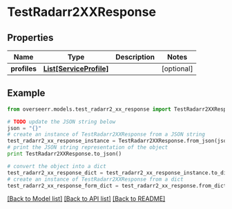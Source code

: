 # TestRadarr2XXResponse


## Properties

Name | Type | Description | Notes
------------ | ------------- | ------------- | -------------
**profiles** | [**List[ServiceProfile]**](ServiceProfile.md) |  | [optional] 

## Example

```python
from overseerr.models.test_radarr2_xx_response import TestRadarr2XXResponse

# TODO update the JSON string below
json = "{}"
# create an instance of TestRadarr2XXResponse from a JSON string
test_radarr2_xx_response_instance = TestRadarr2XXResponse.from_json(json)
# print the JSON string representation of the object
print TestRadarr2XXResponse.to_json()

# convert the object into a dict
test_radarr2_xx_response_dict = test_radarr2_xx_response_instance.to_dict()
# create an instance of TestRadarr2XXResponse from a dict
test_radarr2_xx_response_form_dict = test_radarr2_xx_response.from_dict(test_radarr2_xx_response_dict)
```
[[Back to Model list]](../README.md#documentation-for-models) [[Back to API list]](../README.md#documentation-for-api-endpoints) [[Back to README]](../README.md)


